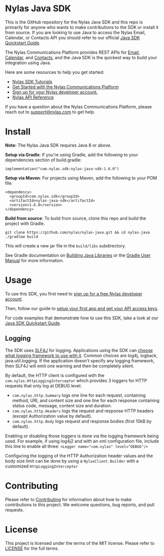 # Nylas Java SDK
This is the GitHub repository for the Nylas Java SDK and this repo is primarily for anyone who wants to make contributions to the SDK or install it from source. If you are looking to use Java to access the Nylas Email, Calendar, or Contacts API you should refer to our official [Java SDK Quickstart Guide](https://docs.nylas.com/docs/quickstart-java).

The Nylas Communications Platform provides REST APIs for [Email](https://docs.nylas.com/docs/quickstart-email), [Calendar](https://docs.nylas.com/docs/quickstart-calendar), and [Contacts](https://docs.nylas.com/docs/quickstart-contacts), and the Java SDK is the quickest way to build your integration using Java.

Here are some resources to help you get started:

- [Nylas SDK Tutorials](https://docs.nylas.com/docs/tutorials)
- [Get Started with the Nylas Communications Platform](https://docs.nylas.com/docs/getting-started)
- [Sign up for your Nylas developer account.](https://nylas.com/register)
- [Nylas API Reference](https://docs.nylas.com/reference)

If you have a question about the Nylas Communications Platform, please reach out to support@nylas.com to get help.

# Install
**Note:** The Nylas Java SDK requires Java 8 or above.

**Setup via Gradle**: If you're using Gradle, add the following to your dependencies section of build.gradle:

    implementation("com.nylas.sdk:nylas-java-sdk:1.6.0")

**Setup via Maven**: For projects using Maven, add the following to your POM file:

    <dependency>
      <groupId>com.nylas.sdk</groupId>
      <artifactId>nylas-java-sdk</artifactId>
      <version>1.6.0</version>
    </dependency>
    
**Build from source**: To build from source, clone this repo and build the project with Gradle.

    git clone https://github.com/nylas/nylas-java.git && cd nylas-java
    ./gradlew build

This will create a new jar file in the `build/libs` subdirectory.

See Gradle documentation on [Building Java Libraries](https://guides.gradle.org/building-java-libraries/)
or the [Gradle User Manual](https://docs.gradle.org/current/userguide/userguide.html) for more information.

# Usage

To use this SDK, you first need to [sign up for a free Nylas developer account](https://nylas.com/register).

Then, follow our guide to [setup your first app and get your API access keys](https://docs.nylas.com/docs/get-your-developer-api-keys).

For code examples that demonstrate how to use this SDK, take a look at our [Java SDK Quickstart Guide](https://docs.nylas.com/docs/quickstart-java).

## Logging

The SDK uses [SLF4J](http://www.slf4j.org) for logging.  Applications using the SDK can
[choose what logging framework to use with it](http://www.slf4j.org/manual.html#projectDep).
Common choices are log4j, logback, java.util.logging. If the application doesn't specify any logging framework,
then SLF4J will emit one warning and then be completely silent.

By default, the HTTP client is configured with the `com.nylas.HttpLoggingInterceptor`
which provides 3 loggers for HTTP requests that only log at DEBUG level.
- `com.nylas.http.Summary` logs one line for each request, containing method, URI, and content size
and one line for each response containing status code, message, content size and duration.
- `com.nylas.http.Headers` logs the request and response HTTP headers (except Authorization value by default).
- `com.nylas.http.Body` logs request and response bodies (first 10kB by default).

Enabling or disabling those loggers is done via the logging framework being used.
For example, if using log4j2 and with an xml configuration file, include this line to enable all three:
`<Logger name="com.nylas" level="DEBUG"/>`

Configuring the logging of the HTTP Authorization header values and the body size limit can be done by using a 
`NylasClient.Builder` with a customized `HttpLoggingInterceptor`

# Contributing

Please refer to [Contributing](Contributing.md) for information about how to make contributions to this project. We welcome questions, bug reports, and pull requests.

# License

This project is licensed under the terms of the MIT license. Please refer to [LICENSE](LICENSE) for the full terms. 

